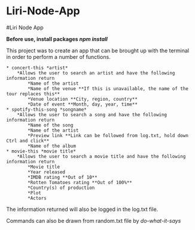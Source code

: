 # Liri-Node-App

#Liri Node App

**Before use, install packages *npm install***

This project was to create an app that can be brought up with the terminal in order to perform a number of functions.

    * concert-this *artist*
        *Allows the user to search an artist and have the following information return
            *Name of the artist
            *Name of the venue **If this is unavailable, the name of the tour replaces this**
            *Venue location **City, region, country**
            *Date of event **Month, day, year, time**
    * spotify-this-song *songname*
        *Allows the user to search a song and have the following information return
            *Name of the song
            *Name of the artist
            *Preview link **Link can be followed from log.txt, hold down Ctrl and click**
            *Name of the album
    * movie-this *movie title*
        *Allows the user to search a movie title and have the following information return
            *Movie title
            *Year released
            *IMDB rating **Out of 10**
            *Rotten Tomatoes rating **Out of 100%**
            *Country(s) of production
            *Plot
            *Actors

The information returned will also be logged in the log.txt file.

Commands can also be drawn from random.txt file by *do-what-it-says*